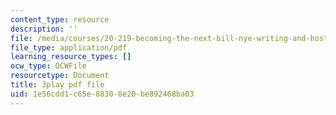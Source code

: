 ```yaml
---
content_type: resource
description: ''
file: /media/courses/20-219-becoming-the-next-bill-nye-writing-and-hosting-the-educational-show-january-iap-2015/1e56cdd1c65e88308e20be892468ba03_A7dxk0beojA.pdf
file_type: application/pdf
learning_resource_types: []
ocw_type: OCWFile
resourcetype: Document
title: 3play pdf file
uid: 1e56cdd1-c65e-8830-8e20-be892468ba03
---
```

